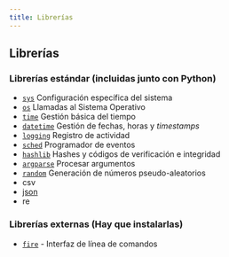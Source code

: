 ```yaml
---
title: Librerías
---
```

## Librerías

### Librerías estándar (incluidas junto con Python)

- [`sys`](standard/01-sys/sys.md) Configuración específica del sistema
- [`os`](standard/02-os/os.md) Llamadas al Sistema Operativo
- [`time`](standard/03-time/time.md) Gestión básica del tiempo
- [`datetime`](standard/04-datetime/datetime.md) Gestión de fechas, horas y *timestamps*
- [`logging`](standard/05-logging/logging.md) Registro de actividad
- [`sched`](standard/06-sched/sched.md) Programador de eventos
- [`hashlib`](standard/07-hashlib/hashlib.md) Hashes y códigos de verificación e integridad
- [`argparse`](standard/08-argparse/argparse.md) Procesar argumentos
- [`random`](standard/09-random/random.md) Generación de números pseudo-aleatorios
- csv
- [json](standard/11-json/json.md)
- re

### Librerías externas (Hay que instalarlas)

- [`fire`](external/fire/fire.md) - Interfaz de línea de comandos
